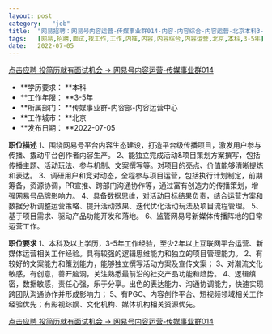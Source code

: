 ```yaml
---
layout:	post
category:	"job"
title:	"网易招聘：网易号内容运营-传媒事业群014-内容-内容综合-内容运营-北京本科3-5年"
tags:	[网易,招聘,面试,找工作,工作,内推,内容,内容综合,内容运营,北京,本科,3-5年]
date:	2022-07-05
---
```


[点击应聘 投简历就有面试机会 -> 网易号内容运营-传媒事业群014](http://mobile.bole.netease.com/bole/boleDetail?id=41354&employeeId=346f03c3cda5f04c&key=all)



- **学历要求： **本科
- **工作年限： **3-5年
- **所属部门： **传媒事业群-内容部-内容运营中心
- **工作城市： **北京
- **发布日期： **2022-07-05



**职位描述**
1、围绕网易号平台内容生态建设，打造平台级传播项目，激发用户参与传播、撬动平台创作者内容生产。
2、能独立完成活动&amp;项目策划方案撰写，包括传播主题、活动玩法、参与机制、文案撰写等。对项目的亮点、价值能够清晰提炼和表达。
3、调研用户和竞对动态，全程参与项目运营，包括执行计划制定，前期筹备，资源协调，PR宣推、跨部门沟通协作等，通过富有创造力的传播策划，增强网易号品牌影响力。
4、具备数据思维，对活动目标结果负责，结合运营方案和数据分析调整运营策略、提升活动效果、迭代优化活动玩法及项目流程管理。
5、基于项目需求、驱动产品功能开发和落地。
6、监管网易号新媒体传播阵地的日常运营工作。




**职位要求**
1、本科及以上学历，3-5年工作经验，至少2年以上互联网平台运营、新媒体运营相关工作经验。具有较强的逻辑思维能力和独立的项目管理能力。
2、有较好的文案能力和策划能力，能够独立撰写活动方案及宣传文案；
3、对潮流文化敏感，有创意，善开脑洞，关注熟悉最前沿的社交产品功能和趋势。
4、逻辑缜密，数据敏感，责任心强，乐于分享。出色的表达能力、沟通协调能力，快速实现跨团队沟通协作并形成影响力；
5、有PGC、内容创作平台、短视频领域相关工作经验优先；有影视综娱、文化机构、媒体机构相关资源优先。



[点击应聘 投简历就有面试机会 -> 网易号内容运营-传媒事业群014](http://mobile.bole.netease.com/bole/boleDetail?id=41354&employeeId=346f03c3cda5f04c&key=all)